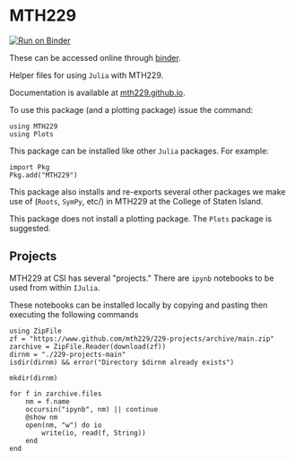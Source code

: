 # MTH229

[![Run on Binder](https://mybinder.org/badge_logo.svg)](https://mybinder.org/v2/gh/mth229/229-projects/lite?labpath=blank-notebook.ipynb)


These can be accessed online through [binder](https://mybinder.org/v2/gh/mth229/229-projects/master).


Helper files for using `Julia` with MTH229.

Documentation is available at [mth229.github.io](https://mth229.github.io/).

To use this package (and a plotting package) issue the command:

```noeval
using MTH229
using Plots
```


This package can be installed like other `Julia` packages. For example:

```noeval
import Pkg
Pkg.add("MTH229")
```

This package also installs and re-exports several other packages we make use of (`Roots`, `SymPy`, etc/) in  MTH229 at the College of Staten Island.

This package does not install a plotting package. The `Plots` package is suggested.

## Projects

MTH229 at CSI has several "projects." There are `ipynb` notebooks to be used from within `IJulia`.

These notebooks can be installed locally by copying and pasting then executing the following commands

```
using ZipFile
zf = "https://www.github.com/mth229/229-projects/archive/main.zip"
zarchive = ZipFile.Reader(download(zf))
dirnm = "./229-projects-main"
isdir(dirnm) && error("Directory $dirnm already exists")

mkdir(dirnm)

for f in zarchive.files
    nm = f.name
    occursin("ipynb", nm) || continue
    @show nm
    open(nm, "w") do io
        write(io, read(f, String))
    end
end
```
